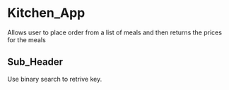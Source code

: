 # Kitchen_App
Allows user to place order from a list of meals and then returns the prices for the meals

## Sub_Header
Use binary search to retrive key.

